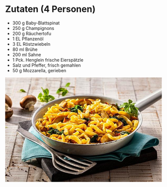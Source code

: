 # Zutaten (4 Personen)

- 300 g	Baby-Blattspinat
- 250 g	Champignons
- 200 g	Räuchertofu
- 1 EL	Pflanzenöl
- 3 EL	Röstzwiebeln
- 80 ml	Brühe
- 200 ml	Sahne
- 1 Pck.	Henglein frische Eierspätzle
- Salz und Pfeffer, frisch gemahlen
- 50 g	Mozzarella, gerieben

![](./one-pot-spaetzle.jpg)